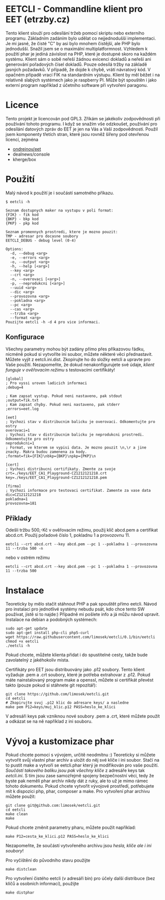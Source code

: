 
# EETCLI - Commandline klient pro EET (etrzby.cz)

Tento klient slouží pro odesílání tržeb pomocí skriptu nebo externího programu. Základním zadáním bylo udělat co nejjednodušší implementaci. 
Je mi jasné, že čisté "C" by asi bylo mnohem čistější, ale PHP bylo jednodušší. 
Snažil jsem se o maximální multiplatformnost. Vzhledem k použití phar je jediná závislost na PHP, které je dostupné skoro na každém systému.
Klient sám o sobě neřeší žádnou evicenci dokladů a neřeší ani generování pořadových čísel dokladů. Pouze odesílá tržby na základě jasných požadavků.
V případě, že dojde k chybě, vrátí návratový kód. V opačném případě vrací FIK na standardním výstupu.
Klient by měl běžet i na relativně slabých systémech jako je raspberry PI. Může být spouštěn i jako externí program například z účetního software při vytvoření paragonu.

# Licence

Tento projekt je licencován pod GPL3. Zříkám se jakékoliv zodpovědnosti při používání tohoto programu.
I když se snažím vše odzkoušet, používání pro odesílání datových zpráv do EET je jen na Vás a Vaší zodpovědnosti.
Použil jsem komponenty třetích stran, které jsou rovněž šířeny pod otevřenou licencí, zejména
* [ondrejnov/eet](https://github.com/ondrejnov/eet)
* dealnews/console
* kherge/box

# Použití
Malý návod k použití je i součástí samotného příkazu.
```
$ eetcli -h

Seznam dostupnych maker na vystupu v poli format:
{FIK} - fik kod
{BKP} - bkp kod
{PKP} - pkp kod

Seznam promennych prostredi, ktere je mozno pouzit:
TMP - adresar pro docasne soubory
EETCLI_DEBUG - debug level (0-4)

Options:
  -d, --debug <arg>       
  -e, --errors <arg>      
  -o, --output <arg>      
  -h, --help [<arg>]      
  --key <arg>             
  --crt <arg>             
  -n, --overovaci [<arg>] 
  -p, --neprodukcni [<arg>] 
  --uuid <arg>            
  --dic <arg>             
  --provozovna <arg>      
  --pokladna <arg>        
  --pc <arg>              
  --cas <arg>             
  --trzba <arg>           
  --format <arg>          
Pouzijte eetcli -h -d 4 pro vice informaci.
```

## Konfigurace
Všechny parametry mohou být zadány přímo přes příkazovou řádku, nicméně pokud si vytvoříte ini soubor, můžete některé věci přednastavit.
Můžete vyjít z eetcli.ini.dist. Zkopírujte ho do složky eetcli a upravte pro Vaše použití. Nezapomeňte, že dokud nenakonfigurujete své údaje,
*klient funguje v ověřovacím režimu* s testovacími certifikáty!
```
[global]
; Pro vyssi uroven ladicich informaci
;debug=4

; Kam zapsat vystup. Pokud neni nastaveno, pak stdout
;output=fik.txt
; Kam zapsat chyby. Pokud neni nastaveno, pak stderr
;errors=eet.log

[eet]
; Vychozi stav v distribucnim balicku je overovaci. Odkomentujte pro ostry
overovaci=1
; Vychozi stav v distribucnim balicku je neprodukcni prostredi. Odkomentujte pro ostry
neprodukcni=1
; Format, ve kterem se vypisi data. Je mozno pouzit \n,\r a jine znacky. Makra budou zamenena za kody. 
;format=fik={FIK}\nbkp={BKP}\npkp={PKP}\n

[cert]
; Vychozi distribucni certifikaty. Zmente za svoje
crt=./keys/EET_CA1_Playground-CZ1212121218.crt
key=./keys/EET_CA1_Playground-CZ1212121218.pem

[firma]
; Vychozi informace pro testovaci certifikat. Zamente za vase data
dic=CZ1212121218
pokladna=1
provozovna=181
```

## Příklady
Odešli tržbu 500,-Kč v ověřovacím režimu, použij klíč abcd.pem a certifikat abcd.crt. Použij pořadové číslo 1, pokladnu 1 a provozovnu 11.
```
eetcli --crt abcd.crt --key abcd.pem --pc 1 --pokladna 1 --provozovna 11 --trzba 500 -n
```
nebo v ostrém režimu
```
eetcli --crt abcd.crt --key abcd.pem --pc 1 --pokladna 1 --provozovna 11 --trzba 500
```

# Instalace

Teoreticky by mělo stačit stáhnout PHP a pak spouštět přímo eetcli. Návod pro instalaci pro jednotlivé systémy nebudu psát, kdo chce tento SW používat, jistě si to najde:)
Případně mi pošlete info a já můžu návod upravit.
Instalace na debian a podobných systémech:

```
sudo apt-get update
sudo apt-get install php-cli php5-curl
wget https://raw.githubusercontent.com/limosek/eetcli/0.1/bin/eetcli
chmod +x eetcli
./eetcli -h
```
Pokud chcete, můžete klienta přidat i do spustitelné cesty, takže bude zavolatelný z jakéhokoliv místa. 

Certifikáty pro EET jsou distribuovány jako .p12 soubory. Tento klient vyžaduje .pem a .crt soubory, které je potřeba extrahovar z .p12.
Pokud máte nainstalovaný program make a openssl, můžete si certifikát převést takto (pouze pokud si stáhnete git repozitář):
```
git clone https://github.com/limosek/eetcli.git
cd eetcli
# Zkopirujte svuj .p12 klic do adresare keys/ a nasledne
make pem P12=keys/muj_klic.p12 PASS=heslo_ke_klici 
```
V adresáři keys pak vzniknou nové soubory .pem a .crt, které můžete použít a odkázat se na ně například z ini souboru.

# Vývoj a kustomizace phar

Pokud chcete pomoci s vývojem, určitě neodmítnu :) 
Teoreticky si můžete vytvořit svůj vlastní phar archív a uložit do něj své klíče i ini soubor.
Stačí na to pustit make a vytvoří se eetcli.phar který je modifikován pro
vaše použití. *Součástí takového balíku jsou pak všechny klíče* z adresáře
keys tak  *eetcli.ini*. S tím jsou zase samozřejmě spojeny bezpečnostní věci, tedy že byste pak neměli phar archív nikdy dát z ruky, ale to už je mimo rámec tohoto dokumentu.
Pokud chcete vytvořit vývojové prostředí, potřebujete mít k dispozici php, phar, composer a make. Pro vytvoření phar archivu můžete použít:
```
git clone git@github.com:limosek/eetcli.git
cd eetcli
make clean
make
```

Pokud chcete změnit parametry pharu, můžete použít například:
```
make P12=cesta_ke_klici.p12 PASS=heslo_ke_klici 
```
Nezapomeňte, že součástí vytvořeného archivu jsou  *hesla, klíče ale i ini soubory*!

Pro vyčištění do původního stavu použijte
```
make distclean
```

Pro vytvoření čistého eetcli (v adresáři bin) pro účely další distribuce (bez klíčů a
osobních informací), použijte 
```
make distphar
```

